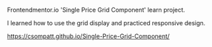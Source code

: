 Frontendmentor.io 'Single Price Grid Component' learn project.

I learned how to use the grid display and practiced responsive design.

https://csompatt.github.io/Single-Price-Grid-Component/
